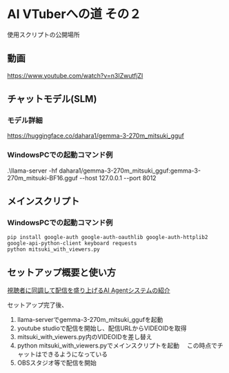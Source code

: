# AI VTuberへの道 その２

使用スクリプトの公開場所


## 動画
https://www.youtube.com/watch?v=n3IZwutfjZI


## チャットモデル(SLM)
### モデル詳細
https://huggingface.co/dahara1/gemma-3-270m_mitsuki_gguf

### WindowsPCでの起動コマンド例
.\llama-server -hf dahara1/gemma-3-270m_mitsuki_gguf:gemma-3-270m_mitsuki-BF16.gguf --host 127.0.0.1 --port 8012

## メインスクリプト
### WindowsPCでの起動コマンド例
```
pip install google-auth google-auth-oauthlib google-auth-httplib2 google-api-python-client keyboard requests
python mitsuki_with_viewers.py
```

## セットアップ概要と使い方

[視聴者に同調して配信を盛り上げるAI Agentシステムの紹介]( https://webbigdata.jp/post-21300/)

セットアップ完了後、

1. llama-serverでgemma-3-270m_mitsuki_ggufを起動
2. youtube studioで配信を開始し、配信URLからVIDEOIDを取得
3. mitsuki_with_viewers.py内のVIDEOIDを差し替え
3. python mitsuki_with_viewers.pyでメインスクリプトを起動
　この時点でチャットはできるようになっている
4. OBSスタジオ等で配信を開始

